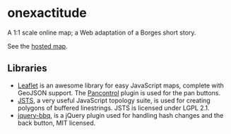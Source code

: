 onexactitude
============

A 1:1 scale online map; a Web adaptation of a Borges short story.

See the [hosted map](http://npdoty.name/onexactitude/).

## Libraries

* [Leaflet](https://github.com/Leaflet/Leaflet) is an awesome library for easy JavaScript maps, complete with GeoJSON support. The [Pancontrol](https://github.com/kartena/Leaflet.Pancontrol) plugin is used for the pan buttons.
* [JSTS](https://github.com/bjornharrtell/jsts), a very useful JavaScript topology suite, is used for creating polygons of buffered linestrings. JSTS is licensed under LGPL 2.1.
* [jquery-bbq](https://github.com/cowboy/jquery-bbq), is a jQuery plugin used for handling hash changes and the back button, MIT licensed.